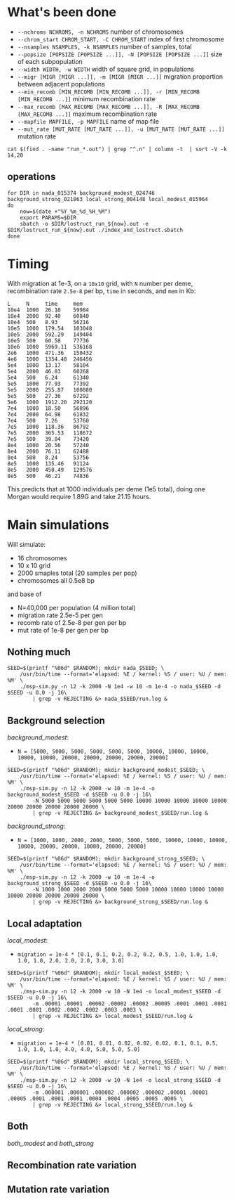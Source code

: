 # What's been done

* `--nchroms NCHROMS, -n NCHROMS`
                       number of chromosomes
* `--chrom_start CHROM_START, -C CHROM_START`
                       index of first chromosome
* `--nsamples NSAMPLES, -k NSAMPLES`
                       number of samples, total
* `--popsize [POPSIZE [POPSIZE ...]], -N [POPSIZE [POPSIZE ...]]`
                       size of each subpopulation
* `--width WIDTH, -w WIDTH`
                       width of square grid, in populations
* `--migr [MIGR [MIGR ...]], -m [MIGR [MIGR ...]]`
                       migration proportion between adjacent populations
* `--min_recomb [MIN_RECOMB [MIN_RECOMB ...]], -r [MIN_RECOMB [MIN_RECOMB ...]]`
                       minimum recombination rate
* `--max_recomb [MAX_RECOMB [MAX_RECOMB ...]], -R [MAX_RECOMB [MAX_RECOMB ...]]`
                       maximum recombination rate
* `--mapfile MAPFILE, -p MAPFILE`
                       name of map file
* `--mut_rate [MUT_RATE [MUT_RATE ...]], -u [MUT_RATE [MUT_RATE ...]]`
                    mutation rate



```
cat $(find . -name "run_*.out") | grep "^.n" | column -t  | sort -V -k 14,20
```

## operations

```
for DIR in nada_015374 background_modest_024746 background_strong_021863 local_strong_004148 local_modest_015964
do
    now=$(date +"%Y_%m_%d_%H_%M")
    export PARAMS=$DIR
    sbatch -o $DIR/lostruct_run_${now}.out -e $DIR/lostruct_run_${now}.out ./index_and_lostruct.sbatch
done
```


# Timing

With migration at 1e-3, on a `10x10` grid, with `N` number per deme, recombination rate `2.5e-8` per bp, `time` in seconds, and `mem` in Kb:
```
L     N     time     mem
10e4  1000  26.10    59984
10e4  2000  92.40    60840
10e4  500   8.93     56216
10e5  1000  179.54   103048
10e5  2000  592.29   149404
10e5  500   60.58    77736
10e6  1000  5969.11  536168
2e6   1000  471.36   150432
4e6   1000  1354.48  246456
5e4   1000  13.17    58104
5e4   2000  46.03    60268
5e4   500   6.24     61340
5e5   1000  77.93    77392
5e5   2000  255.87   100880
5e5   500   27.36    67292
5e6   1000  1912.20  292120
7e4   1000  18.50    56896
7e4   2000  64.98    61832
7e4   500   7.26     53760
7e5   1000  118.36   86792
7e5   2000  365.53   118672
7e5   500   39.84    73420
8e4   1000  20.56    57240
8e4   2000  76.11    62488
8e4   500   8.24     53756
8e5   1000  135.46   91124
8e5   2000  450.49   129576
8e5   500   46.21    74836
```

This predicts that at 1000 individuals per deme (1e5 total),
doing one Morgan would require 1.89G and take 21.15 hours.



# Main simulations

Will simulate:

- 16 chromosomes
- 10 x 10 grid
- 2000 smaples total (20 samples per pop)
- chromosomes all 0.5e8 bp

and base of

- N=40,000 per population (4 million total)
- migration rate 2.5e-5 per gen
- recomb rate of 2.5e-8 per gen per bp
- mut rate of 1e-8 per gen per bp


## Nothing much

```
SEED=$(printf "%06d" $RANDOM); mkdir nada_$SEED; \
    /usr/bin/time --format='elapsed: %E / kernel: %S / user: %U / mem: %M' \
    ./msp-sim.py -n 12 -k 2000 -N 1e4 -w 10 -m 1e-4 -o nada_$SEED -d $SEED -u 0.0 -j 16\
        | grep -v REJECTING &> nada_$SEED/run.log &
```

## Background selection

*background_modest*:

- `N = [5000, 5000, 5000, 5000, 5000, 5000, 10000, 10000, 10000, 10000, 10000, 20000, 20000, 20000, 20000, 20000]`

```
SEED=$(printf "%06d" $RANDOM); mkdir background_modest_$SEED; \
    /usr/bin/time --format='elapsed: %E / kernel: %S / user: %U / mem: %M' \
    ./msp-sim.py -n 12 -k 2000 -w 10 -m 1e-4 -o background_modest_$SEED -d $SEED -u 0.0 -j 16\
        -N 5000 5000 5000 5000 5000 5000 10000 10000 10000 10000 10000 20000 20000 20000 20000 20000 \
        | grep -v REJECTING &> background_modest_$SEED/run.log &
```

*background_strong*:

- `N = [1000, 1000, 2000, 2000, 5000, 5000, 5000, 10000, 10000, 10000, 10000, 20000, 20000, 10000, 20000, 20000]`

```
SEED=$(printf "%06d" $RANDOM); mkdir background_strong_$SEED; \
    /usr/bin/time --format='elapsed: %E / kernel: %S / user: %U / mem: %M' \
    ./msp-sim.py -n 12 -k 2000 -w 10 -m 1e-4 -o background_strong_$SEED -d $SEED -u 0.0 -j 16\
        -N 1000 1000 2000 2000 5000 5000 5000 10000 10000 10000 10000 10000 20000 20000 20000 20000 \
        | grep -v REJECTING &> background_strong_$SEED/run.log &
```


## Local adaptation

*local_modest*:

- `migration = 1e-4 * [0.1, 0.1, 0.2, 0.2, 0.2, 0.5, 1.0, 1.0, 1.0, 1.0, 1.0, 2.0, 2.0, 2.0, 3.0, 3.0]`

```
SEED=$(printf "%06d" $RANDOM); mkdir local_modest_$SEED; \
    /usr/bin/time --format='elapsed: %E / kernel: %S / user: %U / mem: %M' \
    ./msp-sim.py -n 12 -k 2000 -w 10 -N 1e4 -o local_modest_$SEED -d $SEED -u 0.0 -j 16\
        -m .00001 .00001 .00002 .00002 .00002 .00005 .0001 .0001 .0001 .0001 .0001 .0002 .0002 .0002 .0003 .0003 \
        | grep -v REJECTING &> local_modest_$SEED/run.log &
```


*local_strong*:

- `migration = 1e-4 * [0.01, 0.01, 0.02, 0.02, 0.02, 0.1, 0.1, 0.5, 1.0, 1.0, 1.0, 4.0, 4.0, 5.0, 5.0, 5.0]`
```
SEED=$(printf "%06d" $RANDOM); mkdir local_strong_$SEED; \
    /usr/bin/time --format='elapsed: %E / kernel: %S / user: %U / mem: %M' \
    ./msp-sim.py -n 12 -k 2000 -w 10 -N 1e4 -o local_strong_$SEED -d $SEED -u 0.0 -j 16\
        -m .000001 .000001 .000002 .000002 .000002 .00001 .00001 .00005 .0001 .0001 .0001 .0004 .0004 .0005 .0005 .0005 \
        | grep -v REJECTING &> local_strong_$SEED/run.log &
```


## Both

*both_modest* and *both_strong*


## Recombination rate variation


## Mutation rate variation
